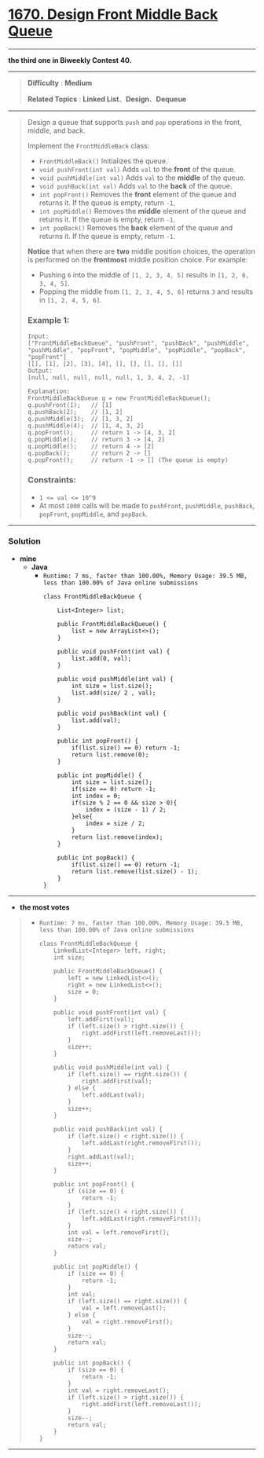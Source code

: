 # [1670. Design Front Middle Back Queue](https://leetcode.com/problems/design-front-middle-back-queue/)

---

**the third one in Biweekly Contest 40.**

---

> **Difficulty** : **Medium**
>
> **Related Topics** : **Linked List**、**Design**、**Dequeue**

---

> Design a queue that supports `push` and `pop` operations in the front, middle, and back.
>
> Implement the `FrontMiddleBack` class:
> * `FrontMiddleBack()` Initializes the queue.
> * `void pushFront(int val)` Adds `val` to the **front** of the queue.
> * `void pushMiddle(int val)` Adds `val` to the **middle** of the queue.
> * `void pushBack(int val)` Adds `val` to the **back** of the queue.
> * `int popFront()` Removes the **front** element of the queue and returns it. If the queue is empty, return `-1`.
> * `int popMiddle()` Removes the **middle** element of the queue and returns it. If the queue is empty, return `-1`.
> * `int popBack()` Removes the **back** element of the queue and returns it. If the queue is empty, return `-1`.
>
>
> **Notice** that when there are **two** middle position choices, the operation is performed on the **frontmost** middle position choice. For example:
> * Pushing `6` into the middle of `[1, 2, 3, 4, 5]` results in `[1, 2, 6, 3, 4, 5]`.
> * Popping the middle from `[1, 2, 3, 4, 5, 6]` returns `3` and results in `[1, 2, 4, 5, 6]`.
>
>
> ### Example 1:
> ```
> Input:
> ["FrontMiddleBackQueue", "pushFront", "pushBack", "pushMiddle", "pushMiddle", "popFront", "popMiddle", "popMiddle", "popBack", "popFront"]
> [[], [1], [2], [3], [4], [], [], [], [], []]
> Output:
> [null, null, null, null, null, 1, 3, 4, 2, -1]
>
> Explanation:
> FrontMiddleBackQueue q = new FrontMiddleBackQueue();
> q.pushFront(1);   // [1]
> q.pushBack(2);    // [1, 2]
> q.pushMiddle(3);  // [1, 3, 2]
> q.pushMiddle(4);  // [1, 4, 3, 2]
> q.popFront();     // return 1 -> [4, 3, 2]
> q.popMiddle();    // return 3 -> [4, 2]
> q.popMiddle();    // return 4 -> [2]
> q.popBack();      // return 2 -> []
> q.popFront();     // return -1 -> [] (The queue is empty)
> ```
>
> ### Constraints:
> * `1 <= val <= 10^9`
> * At most `1000` calls will be made to `pushFront`, `pushMiddle`, `pushBack`, `popFront`, `popMiddle`, and `popBack`.

---


### Solution
* **mine**
  * **Java**
    * `Runtime: 7 ms, faster than 100.00%, Memory Usage: 39.5 MB, less than 100.00% of Java online submissions`
      ```
      class FrontMiddleBackQueue {
          
          List<Integer> list;
      
          public FrontMiddleBackQueue() {
              list = new ArrayList<>();
          }
          
          public void pushFront(int val) {
              list.add(0, val);
          }
          
          public void pushMiddle(int val) {
              int size = list.size();
              list.add(size/ 2 , val);
          }
          
          public void pushBack(int val) {
              list.add(val);
          }
          
          public int popFront() {
              if(list.size() == 0) return -1;
              return list.remove(0);
          }
          
          public int popMiddle() {
              int size = list.size();
              if(size == 0) return -1;
              int index = 0;
              if(size % 2 == 0 && size > 0){
                  index = (size - 1) / 2;
              }else{
                  index = size / 2;
              }
              return list.remove(index);
          }
          
          public int popBack() {
              if(list.size() == 0) return -1;
              return list.remove(list.size() - 1);
          }
      }
      ```

---


* **the most votes**
>  * `Runtime: 7 ms, faster than 100.00%, Memory Usage: 39.5 MB, less than 100.00% of Java online submissions`
>    ```
>    class FrontMiddleBackQueue {
>        LinkedList<Integer> left, right;
>        int size;
>
>        public FrontMiddleBackQueue() {
>            left = new LinkedList<>();
>            right = new LinkedList<>();
>            size = 0;
>        }
>
>        public void pushFront(int val) {
>            left.addFirst(val);
>            if (left.size() > right.size()) {
>                right.addFirst(left.removeLast());
>            }
>            size++;
>        }
>
>        public void pushMiddle(int val) {
>            if (left.size() == right.size()) {
>                right.addFirst(val);
>            } else {
>                left.addLast(val);
>            }
>            size++;
>        }
>
>        public void pushBack(int val) {
>            if (left.size() < right.size()) {
>                left.addLast(right.removeFirst());
>            }
>            right.addLast(val);
>            size++;
>        }
>
>        public int popFront() {
>            if (size == 0) {
>                return -1;
>            }
>            if (left.size() < right.size()) {
>                left.addLast(right.removeFirst());
>            }
>            int val = left.removeFirst();
>            size--;
>            return val;
>        }
>
>        public int popMiddle() {
>            if (size == 0) {
>                return -1;
>            }
>            int val;
>            if (left.size() == right.size()) {
>                val = left.removeLast();
>            } else {
>                val = right.removeFirst();
>            }
>            size--;
>            return val;
>        }
>
>        public int popBack() {
>            if (size == 0) {
>                return -1;
>            }
>            int val = right.removeLast();
>            if (left.size() > right.size()) {
>                right.addFirst(left.removeLast());
>            }
>            size--;
>            return val;
>        }
>    }
>    ```

---


